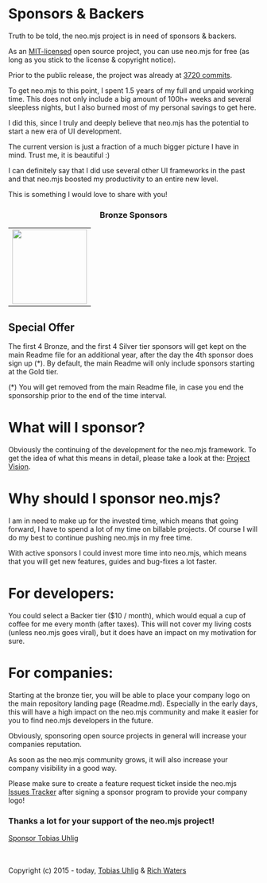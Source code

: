 # Sponsors & Backers

Truth to be told, the neo.mjs project is in need of sponsors & backers.

As an <a href="./LICENSE">MIT-licensed</a> open source project,
you can use neo.mjs for free (as long as you stick to the license & copyright notice).

Prior to the public release, the project was already at <a href=".github/NEOMJS_HISTORY.md">3720 commits</a>.

To get neo.mjs to this point, I spent 1.5 years of my full and unpaid working time.
This does not only include a big amount of 100h+ weeks and several sleepless nights,
but I also burned most of my personal savings to get here.

I did this, since I truly and deeply believe that neo.mjs has the potential to start a new era of UI development.

The current version is just a fraction of a much bigger picture I have in mind.
Trust me, it is beautiful :)

I can definitely say that I did use several other UI frameworks in the past and that neo.mjs boosted my productivity
to an entire new level.

This is something I would love to share with you!

<h3 align="center">Bronze Sponsors</h3>
<!--bronze start-->
<table>
  <tbody>
    <tr>
      <td align="center" valign="middle">
        <a href="http://www.stream4.tech/">
          <img width="150px" src="https://raw.githubusercontent.com/neomjs/pages/master/sponsors/bronze/stream4tech.png">
        </a>
      </td>
    </tr>
  </tbody>
</table>
<!--bronze end-->

## Special Offer
The first 4 Bronze, and the first 4 Silver tier sponsors will get kept on the main Readme file for an additional year,
after the day the 4th sponsor does sign up (*).
By default, the main Readme will only include sponsors starting at the Gold tier.

(*) You will get removed from the main Readme file, in case you end the sponsorship prior to the end of
the time interval.

# What will I sponsor?
Obviously the continuing of the development for the neo.mjs framework.
To get the idea of what this means in detail, please take a look at the: <a href=".github/VISION.md">Project Vision</a>.

# Why should I sponsor neo.mjs?
I am in need to make up for the invested time, which means that going forward,
I have to spend a lot of my time on billable projects.
Of course I will do my best to continue pushing neo.mjs in my free time.

With active sponsors I could invest more time into neo.mjs,
which means that you will get new features, guides and bug-fixes a lot faster.

# For developers:
You could select a Backer tier ($10 / month), which would equal a cup of coffee for me every month (after taxes).
This will not cover my living costs (unless neo.mjs goes viral), but it does have an impact on
my motivation for sure.

# For companies:
Starting at the bronze tier, you will be able to place your company logo on the main repository landing page (Readme.md).
Especially in the early days, this will have a high impact on the neo.mjs community and make it easier for you
to find neo.mjs developers in the future.

Obviously, sponsoring open source projects in general will increase your companies reputation.

As soon as the neo.mjs community grows, it will also increase your company visibility in a good way.

Please make sure to create a feature request ticket inside the neo.mjs <a href="../../issues">Issues Tracker</a>
after signing a sponsor program to provide your company logo!

### Thanks a lot for your support of the neo.mjs project!<br/>
<a href="https://github.com/sponsors/tobiu">Sponsor Tobias Uhlig</a>

<br><br>
Copyright (c) 2015 - today, <a href="https://www.linkedin.com/in/tobiasuhlig/">Tobias Uhlig</a>
& <a href="https://www.linkedin.com/in/richwaters/">Rich Waters</a>